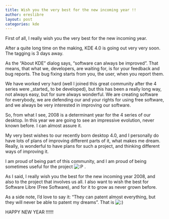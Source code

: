 ```yaml
---
title: Wish you the very best for the new incoming year !!
author: ereslibre
layout: post
categories: kde
---
```

First of all, I really wish you the very best for the new incoming year.

After a quite long time on the making, KDE 4.0 is going out very very soon. The tagging is 3 days away.

As the “About KDE” dialog says, “software can always be improved”. That means, that what we, developers, are waiting for, is for your feedback and bug reports. The bug fixing starts from you, the user, when you report them.

We have worked very hard (well I joined this great community after the 4 series were \_started\_ to be developed), but this has been a really long way, not always easy, but for sure always wonderful. We are creating software for everybody, we are defending our and your rights for using free software, and we always be very interested in improving our software.

So, from what I see, 2008 is a determinant year for the 4 series of our desktop. In this year we are going to see an impressive evolution, never known before. I can almost assure it.

My very best wishes to our recently born desktop 4.0, and I personally do have lots of plans of improving different parts of it, what makes me dream. Really, is wonderful to have plans for such a project, and thinking different ways of improving it.

I am proud of being part of this community, and I am proud of being sometimes useful for the project ![:P][1] .

 [1]: http://blog.ereslibre.es/wp-includes/images/smilies/icon_razz.gif

As I said, I really wish you the best for the new incoming year 2008, and also to the project that involves us all. I also want to wish the best for Software Libre (Free Software), and for it to grow as never grown before.

As a side note, I’d love to say it: “They can patent almost everything, but they will never be able to patent my dreams”. That is ![:)][2] 

 [2]: http://blog.ereslibre.es/wp-includes/images/smilies/icon_smile.gif

HAPPY NEW YEAR !!!!!!
